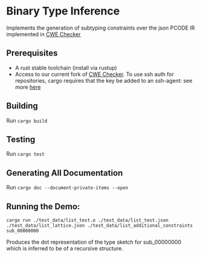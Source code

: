 # Binary Type Inference 

Implements the generation of subtyping constraints over the json PCODE IR implemented in [CWE Checker](https://github.com/fkie-cad/cwe_checker)

## Prerequisites
* A rust stable toolchain (install via rustup)
* Access to our current fork of [CWE Checker](https://github.com/trailofbits/cwe_checker). To use ssh auth for repositories, cargo requires that 
the key be added to an ssh-agent: see more [here](https://doc.rust-lang.org/cargo/appendix/git-authentication.html)

## Building

Run `cargo build`

## Testing

Run `cargo test`

## Generating All Documentation

Run `cargo doc --document-private-items --open`

## Running the Demo:

`cargo run ./test_data/list_test.o ./test_data/list_test.json ./test_data/list_lattice.json ./test_data/list_additional_constraints sub_00000000`

Produces the dot representation of the type sketch for sub_00000000 which is inferred to be of a recursive structure. 
